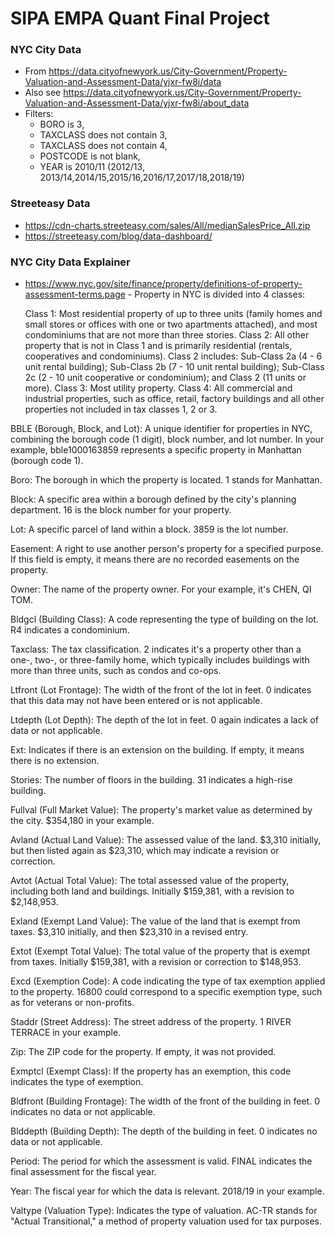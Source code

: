 # SIPA EMPA Quant Final Project

### NYC City Data
* From https://data.cityofnewyork.us/City-Government/Property-Valuation-and-Assessment-Data/yjxr-fw8i/data
* Also see https://data.cityofnewyork.us/City-Government/Property-Valuation-and-Assessment-Data/yjxr-fw8i/about_data
* Filters: 
	- BORO is 3, 
	- TAXCLASS does not contain 3, 
	- TAXCLASS does not contain 4, 
	- POSTCODE is not blank, 
	- YEAR is 2010/11 (2012/13, 2013/14,2014/15,2015/16,2016/17,2017/18,2018/19)

### Streeteasy Data
* https://cdn-charts.streeteasy.com/sales/All/medianSalesPrice_All.zip
* https://streeteasy.com/blog/data-dashboard/

### NYC City Data Explainer

* https://www.nyc.gov/site/finance/property/definitions-of-property-assessment-terms.page - 
	Property in NYC is divided into 4 classes:

	Class 1: Most residential property of up to three units (family homes and small stores or offices with one or two apartments attached), and most condominiums that are not more than three stories.
	Class 2: All other property that is not in Class 1 and is primarily residential (rentals, cooperatives and condominiums). Class 2 includes:
	Sub-Class 2a  (4 -  6 unit rental building);
	Sub-Class 2b  (7 - 10 unit rental building);
	Sub-Class 2c  (2 - 10 unit cooperative or condominium); and
	Class 2  (11 units or more).
	Class 3: Most utility property.
	Class 4: All commercial and industrial properties, such as office, retail, factory buildings and all other properties not included in tax classes 1, 2 or 3.

BBLE (Borough, Block, and Lot): A unique identifier for properties in NYC, combining the borough code (1 digit), block number, and lot number. In your example, bble1000163859 represents a specific property in Manhattan (borough code 1).

Boro: The borough in which the property is located. 1 stands for Manhattan.

Block: A specific area within a borough defined by the city's planning department. 16 is the block number for your property.

Lot: A specific parcel of land within a block. 3859 is the lot number.

Easement: A right to use another person's property for a specified purpose. If this field is empty, it means there are no recorded easements on the property.

Owner: The name of the property owner. For your example, it's CHEN, QI TOM.

Bldgcl (Building Class): A code representing the type of building on the lot. R4 indicates a condominium.

Taxclass: The tax classification. 2 indicates it's a property other than a one-, two-, or three-family home, which typically includes buildings with more than three units, such as condos and co-ops.

Ltfront (Lot Frontage): The width of the front of the lot in feet. 0 indicates that this data may not have been entered or is not applicable.

Ltdepth (Lot Depth): The depth of the lot in feet. 0 again indicates a lack of data or not applicable.

Ext: Indicates if there is an extension on the building. If empty, it means there is no extension.

Stories: The number of floors in the building. 31 indicates a high-rise building.

Fullval (Full Market Value): The property's market value as determined by the city. $354,180 in your example.

Avland (Actual Land Value): The assessed value of the land. $3,310 initially, but then listed again as $23,310, which may indicate a revision or correction.

Avtot (Actual Total Value): The total assessed value of the property, including both land and buildings. Initially $159,381, with a revision to $2,148,953.

Exland (Exempt Land Value): The value of the land that is exempt from taxes. $3,310 initially, and then $23,310 in a revised entry.

Extot (Exempt Total Value): The total value of the property that is exempt from taxes. Initially $159,381, with a revision or correction to $148,953.

Excd (Exemption Code): A code indicating the type of tax exemption applied to the property. 16800 could correspond to a specific exemption type, such as for veterans or non-profits.

Staddr (Street Address): The street address of the property. 1 RIVER TERRACE in your example.

Zip: The ZIP code for the property. If empty, it was not provided.

Exmptcl (Exempt Class): If the property has an exemption, this code indicates the type of exemption.

Bldfront (Building Frontage): The width of the front of the building in feet. 0 indicates no data or not applicable.

Blddepth (Building Depth): The depth of the building in feet. 0 indicates no data or not applicable.

Period: The period for which the assessment is valid. FINAL indicates the final assessment for the fiscal year.

Year: The fiscal year for which the data is relevant. 2018/19 in your example.

Valtype (Valuation Type): Indicates the type of valuation. AC-TR stands for "Actual Transitional," a method of property valuation used for tax purposes.
